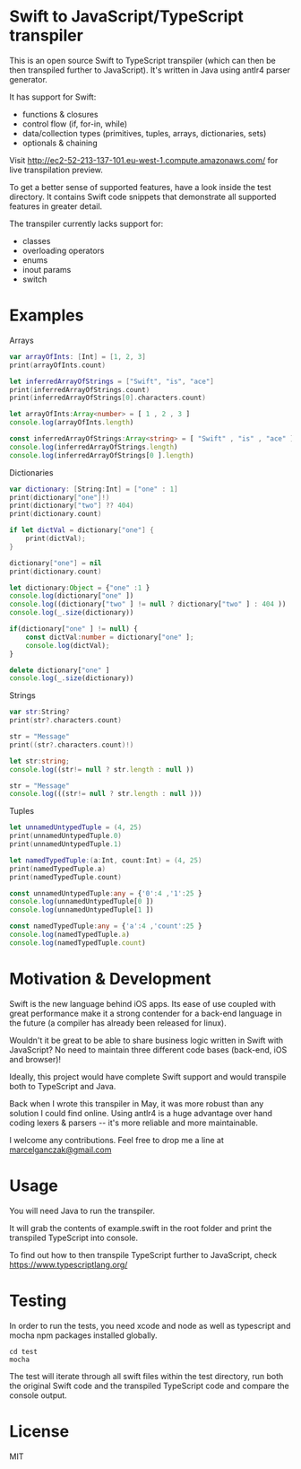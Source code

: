 Swift to JavaScript/TypeScript transpiler
==============

This is an open source Swift to TypeScript transpiler (which can then be then transpiled further to JavaScript).
It's written in Java using antlr4 parser generator.

It has support for Swift:

- functions & closures
- control flow (if, for-in, while)
- data/collection types (primitives, tuples, arrays, dictionaries, sets)
- optionals & chaining

Visit http://ec2-52-213-137-101.eu-west-1.compute.amazonaws.com/ for live transpilation preview.

To get a better sense of supported features, have a look inside the test directory.
It contains Swift code snippets that demonstrate all supported features in greater detail.

The transpiler currently lacks support for:

- classes
- overloading operators
- enums
- inout params
- switch

Examples
==============

Arrays
```Swift
var arrayOfInts: [Int] = [1, 2, 3]
print(arrayOfInts.count)

let inferredArrayOfStrings = ["Swift", "is", "ace"]
print(inferredArrayOfStrings.count)
print(inferredArrayOfStrings[0].characters.count)
```
```Typescript
let arrayOfInts:Array<number> = [ 1 , 2 , 3 ]
console.log(arrayOfInts.length)

const inferredArrayOfStrings:Array<string> = [ "Swift" , "is" , "ace" ]
console.log(inferredArrayOfStrings.length)
console.log(inferredArrayOfStrings[0 ].length)
```

Dictionaries
```Swift
var dictionary: [String:Int] = ["one" : 1]
print(dictionary["one"]!)
print(dictionary["two"] ?? 404)
print(dictionary.count)

if let dictVal = dictionary["one"] {
    print(dictVal);
}

dictionary["one"] = nil
print(dictionary.count)
```
```Typescript
let dictionary:Object = {"one" :1 }
console.log(dictionary["one" ])
console.log((dictionary["two" ] != null ? dictionary["two" ] : 404 ))
console.log(_.size(dictionary))

if(dictionary["one" ] != null) {
    const dictVal:number = dictionary["one" ];
    console.log(dictVal);
}

delete dictionary["one" ]
console.log(_.size(dictionary))
```

Strings
```Swift
var str:String?
print(str?.characters.count)

str = "Message"
print((str?.characters.count)!)
```
```Typescript
let str:string;
console.log((str!= null ? str.length : null ))

str = "Message"
console.log(((str!= null ? str.length : null )))
```

Tuples
```Swift
let unnamedUntypedTuple = (4, 25)
print(unnamedUntypedTuple.0)
print(unnamedUntypedTuple.1)

let namedTypedTuple:(a:Int, count:Int) = (4, 25)
print(namedTypedTuple.a)
print(namedTypedTuple.count)
```
```Typescript
const unnamedUntypedTuple:any = {'0':4 ,'1':25 }
console.log(unnamedUntypedTuple[0 ])
console.log(unnamedUntypedTuple[1 ])

const namedTypedTuple:any = {'a':4 ,'count':25 }
console.log(namedTypedTuple.a)
console.log(namedTypedTuple.count)
```

Motivation & Development
==============

Swift is the new language behind iOS apps.
Its ease of use coupled with great performance make it a strong contender for a back-end language in the future
(a compiler has already been released for linux).

Wouldn't it be great to be able to share business logic written in Swift with JavaScript?
No need to maintain three different code bases (back-end, iOS and browser)!

Ideally, this project would have complete Swift support and would transpile both to TypeScript and Java.

Back when I wrote this transpiler in May, it was more robust than any solution I could find online.
Using antlr4 is a huge advantage over hand coding lexers & parsers -- it's more reliable and more maintainable.

I welcome any contributions. Feel free to drop me a line at marcelganczak@gmail.com

Usage
==============

You will need Java to run the transpiler.

It will grab the contents of example.swift in the root folder and print the transpiled TypeScript into console.

To find out how to then transpile TypeScript further to JavaScript, check https://www.typescriptlang.org/

Testing
==============

In order to run the tests, you need xcode and node as well as typescript and mocha npm packages installed globally.

```
cd test
mocha
```

The test will iterate through all swift files within the test directory,
run both the original Swift code and the transpiled TypeScript code and compare the console output.

License
==============

MIT